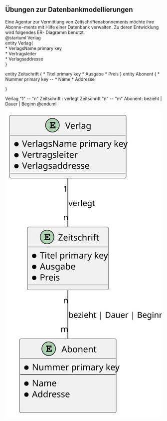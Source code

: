 ## Übungen zur Datenbankmodellierungen 

Eine Agentur zur Vermittlung von Zeitschriftenabonnements möchte ihre Abonne¬ments mit Hilfe einer Datenbank verwalten. Zu deren Entwicklung wird folgendes ER- Diagramm benutzt.  
@startuml Verlag  
entity Verlag{  
    * VerlagsName primary key  
    * Vertragsleiter  
    * Verlagsaddresse  
}  

entity Zeitschrift {
    * Titel primary key
    * Ausgabe
    * Preis
}
entity Abonent {
    * Nummer primary key 
    --
    * Name
    * Addresse 

}

Verlag "1" -- "n" Zeitschrift : verlegt
Zeitschrift "n" -- "m" Abonent: bezieht | Dauer  | Beginn 
@enduml

<img src="./Verlag.svg">